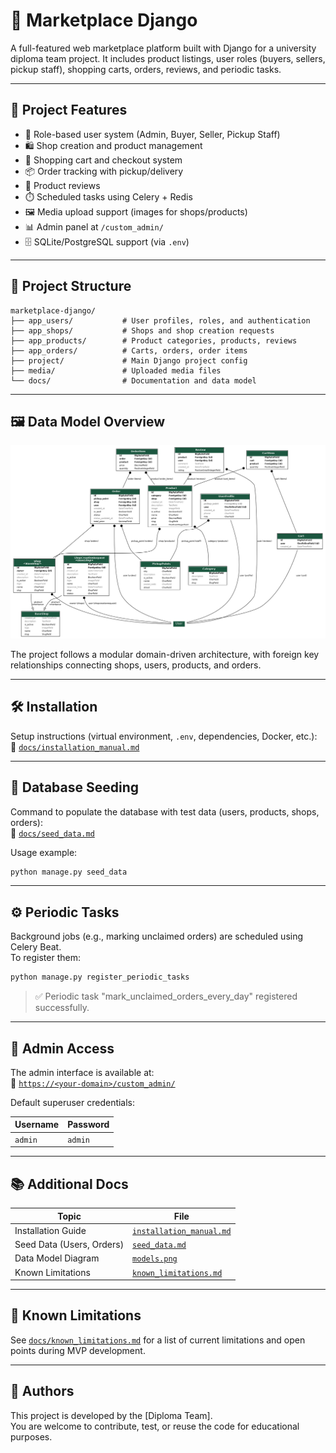 # 🛒 Marketplace Django

A full-featured web marketplace platform built with Django for a university diploma team project. It includes product listings, user roles (buyers, sellers, pickup staff), shopping carts, orders, reviews, and periodic tasks.

---

## 📌 Project Features

- 🔐 Role-based user system (Admin, Buyer, Seller, Pickup Staff)
- 🛍️ Shop creation and product management
- 🛒 Shopping cart and checkout system
- 📦 Order tracking with pickup/delivery
- 💬 Product reviews
- ⏱️ Scheduled tasks using Celery + Redis
- 🖼️ Media upload support (images for shops/products)
- 📊 Admin panel at `/custom_admin/`
- 🗄️ SQLite/PostgreSQL support (via `.env`)

---

## 🧭 Project Structure

```
marketplace-django/
├── app_users/           # User profiles, roles, and authentication
├── app_shops/           # Shops and shop creation requests
├── app_products/        # Product categories, products, reviews
├── app_orders/          # Carts, orders, order items
├── project/             # Main Django project config
├── media/               # Uploaded media files
└── docs/                # Documentation and data model
```

---

## 🖼️ Data Model Overview

![Marketplace Data Model](project/docs/models.png)

The project follows a modular domain-driven architecture, with foreign key relationships connecting shops, users, products, and orders.

---

## 🛠️ Installation

Setup instructions (virtual environment, `.env`, dependencies, Docker, etc.):  
📄 [`docs/installation_manual.md`](project/docs/installation_manual.md)

---

## 🌱 Database Seeding

Command to populate the database with test data (users, products, shops, orders):  
📄 [`docs/seed_data.md`](project/docs/seed_data.md)

Usage example:

```bash
python manage.py seed_data
```

---

## ⚙️ Periodic Tasks

Background jobs (e.g., marking unclaimed orders) are scheduled using Celery Beat.  
To register them:

```bash
python manage.py register_periodic_tasks
```

> ✅ Periodic task "mark_unclaimed_orders_every_day" registered successfully.

---

## 📮 Admin Access

The admin interface is available at:  
🔗 [`https://<your-domain>/custom_admin/`](https://<your-domain>/custom_admin/)

Default superuser credentials:

| Username | Password |
|----------|----------|
| `admin`  | `admin`  |

---

## 📚 Additional Docs

| Topic                    | File                                    |
|--------------------------|-----------------------------------------|
| Installation Guide       | [`installation_manual.md`](project/docs/installation_manual.md) |
| Seed Data (Users, Orders)| [`seed_data.md`](project/docs/seed_data.md)     |
| Data Model Diagram       | [`models.png`](project/docs/models.png)         |
| Known Limitations        | [`known_limitations.md`](project/docs/known_limitations.md)     |

---

## 🚧 Known Limitations

See [`docs/known_limitations.md`](project/docs/known_limitations.md) for a list of current limitations and open points during MVP development.

---

## 👥 Authors

This project is developed by the [Diploma Team].  
You are welcome to contribute, test, or reuse the code for educational purposes.
